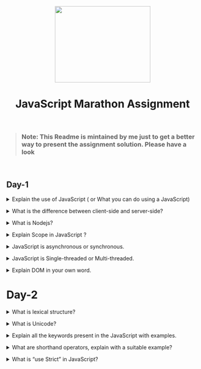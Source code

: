 <p align="center"><img height = "200px" width= "250px" src="https://play-lh.googleusercontent.com/JKzSZ8dRSeN1SENxZMulZABnssSRgGXwrDgqCquDcLbzgxGCDhogGwzYPIyrWt1-igI"/></p>
<h1 align="center">JavaScript Marathon Assignment</h1>
<br>

> ### Note: This Readme is mintained by me just to get a better way to present the assignment solution. Please have a look 

<br> 

## Day-1

<details>
<summary>Explain the use of JavaScript ( or What you can do using a JavaScript)</summary><br><b>

Javascript is programming language that can be used as a replacement of any other language. It can be used for fullstack web development.
But originally JS is developed for enhancing the frontend of a webpage and now it enriched with a lot of functionalities(like OOPS, API DEVELOPMENT,ETC)
so that it used for `fullstack web-development`.
</b></details>

<details>
<summary>What is the difference between client-side and server-side?</summary><br><b>

Whatever this is happening on the users computer(i.e. HTML and CSS displayed on the screen, user interacting with the UI) it is called client-side.

And whatever is happening on the backend(on the servers like: Handling requests and sending responses, managing database, etc) is callend backend.
</b></details>

<details>
<summary> What is Nodejs?</summary><br><b>
  
Nodejs is runtime environment for the JS. It runs on the `v8 engine` and executes JavaScript code outside a web browser. 
  
Previously JS can be run inside the browsers because a engine is inbuild inside the the browsers which executes the JS.
It was used only inside the browsers because at that time JS is meant to be used only for only frontend purpose.
But some folks made a decision to take out the JS engine(i.e V8 frome chrome browser) from the browser and enhance it enough so
that it can be used on the machines without the browser. And now it is used on the servers as a backend scripting language.

</b></details>

<details>
<summary>Explain Scope in JavaScript ?</summary><br><b>

   Scope can be considered as the boundary till which something will be applicable or have its existance.

In JS for every variable, function and object there exists a scope linked with it, apart from where they are not reachable.

   ### e.g: -

  ```bash
        let a = "Can be reachable throughout whole code";

          {
            let b = "Can be reachable only inside this scope";
          }
```
  
> NOTE: If instead of using `let` we use `var` keyword for declaring the varibles.Then the varible declared using `var`
>  keyword can be accessed everywhere, this is because the scope of the variables declared using "var" have global scope.
>  While `let` allows you to declare variables that are limited to the scope of a block statement.
</b></details>

<details>
  <br>
<summary>JavaScript is asynchronous or synchronous.</summary><br><b>


</b></details>

<details>
<summary>JavaScript is Single-threaded or Multi-threaded.</summary><br><b>


</b></details>

<details>
<summary>Explain DOM in your own word.</summary><br><b>


</b></details>

# Day-2


<details>
<summary>What is lexical structure?</summary><br><b>

  Lexical structure is the the bascic syntax for writing any programming language. It is also considered as the lowest level syntactical structure which needs to be follwed.
Some lexical structure rules in JavaScript is :

1.  JS is written in UNICODE(it is an iternational standard for character encoding).
2.  JS is a case sensitive language.
3.  Using semicolons are optional in JS, as it adds semicolons behind the scenes by `Automatic Semicolon Insertion` technique
  This `Automatic Semicolon Insertion` follows <a href= "https://www.freecodecamp.org/news/lets-talk-about-semicolons-in-javascript-f1fe08ab4e53/">7 Rules</a>
  to insert semicolons while parsing the code.
4.  There are two types of comments present in JS:
    - Single Line Comment(// THis is a comment)
    - Multi Line Comment(/* This is a comment */)
5.  Whitespaces,Line breaks and Comments are ignored whit executing.
6.  A variable name can only be start with a letter, the dollar sign ($) or an underscore \_.
7.  There are reserved keywords and future reserverd keywords whih cannot be used as a variable name.


</b></details>

<details>
<summary>What is Unicode?</summary><br><b>

   Unicode is a international standard for character encoding. It assignes a unique code to every charcters known as code point.
This helps to identify charcter more easily and with less chances of error

Previously when UNICODE was not there, every language, machine or company uses there own encodings which results as conflicts between them.
All these conflicts are solved by UNICODE as it gives a character encoding which is accepted and used by all as common entity.

</b></details>

<details>
<summary>Explain all the keywords present in the JavaScript with examples.</summary><br><b>
  
  <center>
    <table>
      <tr>
     <td align="center"><button/><br/><b>await</b></button></td>
     <td align="center"><button/><br/><b>break</b></button></td>
     <td align="center"><button/><br/><b>case</b></button></td>
     <td align="center"><button/><br/><b>catch</b></button></td>
     <td align="center"><button/><br/><b>class</b></button></td>
     <td align="center"><button/><br/><b>const</b></button></td>
    </tr>
     <tr>
     <td align="center"><button/><br/><b>continue</b></button></td>
     <td align="center"><button/><br/><b>debugger</b></button></td>
     <td align="center"><button/><br/><b>default</b></button></td>
     <td align="center"><button/><br/><b>delete</b></button></td>
     <td align="center"><button/><br/><b>do</b></button></td>
     <td align="center"><button/><br/><b>else</b></button></td>
    </tr>
     <tr>
     <td align="center"><button/><br/><b>else</b></button></td>
     <td align="center"><button/><br/><b>enum</b></button></td>
     <td align="center"><button/><br/><b>export</b></button></td>
     <td align="center"><button/><br/><b>extends</b></button></td>
     <td align="center"><button/><br/><b>false</b></button></td>
     <td align="center"><button/><br/><b>finally</b></button></td>
    </tr>
     <tr>
     <td align="center"><button/><br/><b>for</b></button></td>
     <td align="center"><button/><br/><b>function</b></button></td>
     <td align="center"><button/><br/><b>if</b></button></td>
     <td align="center"><button/><br/><b>implements</b></button></td>
     <td align="center"><button/><br/><b>import</b></button></td>
     <td align="center"><button/><br/><b>in</b></button></td>
    </tr>
     <tr>
     <td align="center"><button/><br/><b>instanceof</b></button></td>
     <td align="center"><button/><br/><b>interface</b></button></td>
     <td align="center"><button/><br/><b>let</b></button></td>
     <td align="center"><button/><br/><b>new</b></button></td>
     <td align="center"><button/><br/><b>null</b></button></td>
     <td align="center"><button/><br/><b>package</b></button></td>
    </tr>
     <tr>
     <td align="center"><button/><br/><b>private</b></button></td>
     <td align="center"><button/><br/><b>protected</b></button></td>
     <td align="center"><button/><br/><b>public</b></button></td>
     <td align="center"><button/><br/><b>return</b></button></td>
     <td align="center"><button/><br/><b>super</b></button></td>
     <td align="center"><button/><br/><b>switch</b></button></td>
    </tr>
     <tr>
     <td align="center"><button/><br/><b>static</b></button></td>
     <td align="center"><button/><br/><b>this</b></button></td>
     <td align="center"><button/><br/><b>throw</b></button></td>
     <td align="center"><button/><br/><b>try</b></button></td>
     <td align="center"><button/><br/><b>true</b></button></td>
     <td align="center"><button/><br/><b>true</b></button></td>
    </tr>
     <tr>
     <td align="center"><button/><br/><b>typeof</b></button></td>
     <td align="center"><button/><br/><b>var</b></button></td>
     <td align="center"><button/><br/><b>void</b></button></td>
     <td align="center"><button/><br/><b>while</b></button></td>
     <td align="center"><button/><br/><b>with</b></button></td>
     <td align="center"><button/><br/><b>yield</b></button></td>
    </tr>
    </table>
  </center>


</b></details>

<details>
<summary>What are shorthand operators, explain with a suitable example?</summary><br><b>


</b></details>

<details>
<summary>What is “use Strict” in JavaScript?</summary><br><b>


</b></details>
